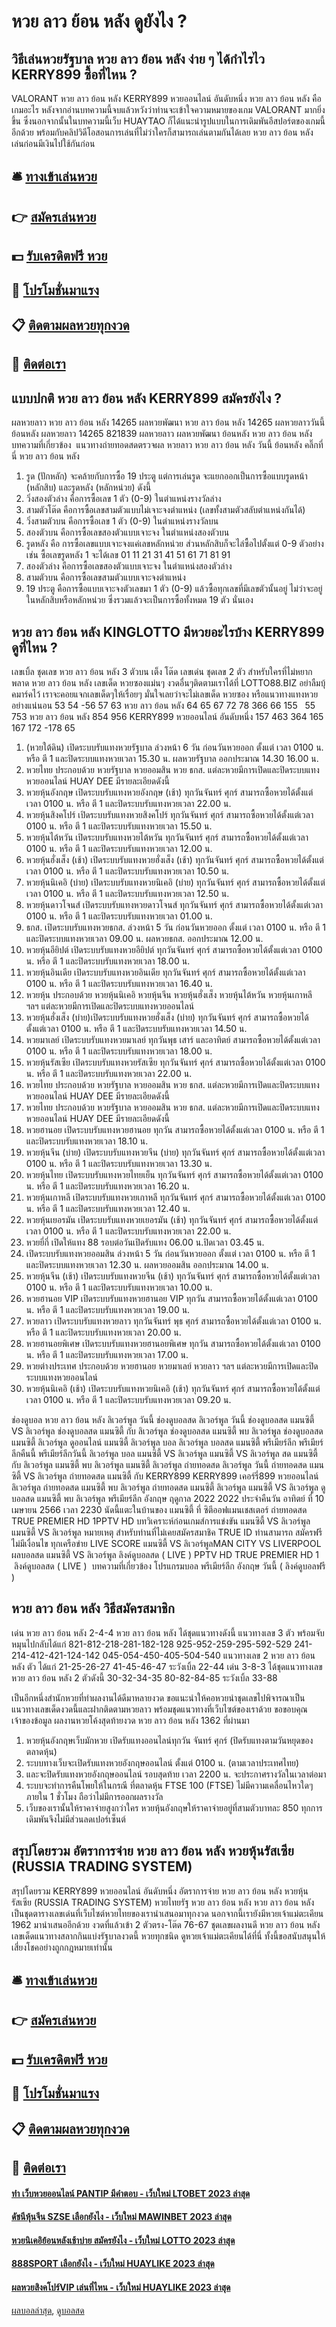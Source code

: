 # หวย ลาว ย้อน หลัง ดูยังไง ?
## วิธีเล่นหวยรัฐบาล หวย ลาว ย้อน หลัง ง่าย ๆ ได้กำไรไว KERRY899 ซื้อที่ไหน ?
VALORANT หวย ลาว ย้อน หลัง KERRY899 หวยออนไลน์ อันดับหนึ่ง หวย ลาว ย้อน หลัง คือเกมอะไร หลังจากอ่านบทความนี้จบแล้วหวังว่าท่านจะเข้าใจความหมายของเกม VALORANT มากยิ่งขึ้น ซึ่งนอกจากนั้นในบทความนี้เว็บ HUAYTAO ก็ได้แนะนำรูปแบบในการเดิมพันอีสปอร์ตของเกมนี้อีกด้วย พร้อมกับคลิปวิดีโอสอนการเล่นที่ไม่ว่าใครก็สามารถเล่นตามกันได้เลย หวย ลาว ย้อน หลัง เล่นก่อนมีเงินไปใช้กันก่อน

## 🛎 [ทางเข้าเล่นหวย](https://bit.ly/3BG5bNw)
## 👉 [สมัครเล่นหวย](https://bit.ly/3BG5bNw)
## 💵 [รับเครดิตฟรี หวย](https://bit.ly/3C3mvgS)
## 👑 [โปรโมชั่นมาแรง](https://bit.ly/3C3mvgS)
## 📋 [ติดตามผลหวยทุกงวด](https://bit.ly/3C3mvgS)
## 📱 [ติดต่อเรา](https://bit.ly/3C3mvgS)

## แบบปกติ หวย ลาว ย้อน หลัง KERRY899 สมัครยังไง ?
ผลหวยลาว หวย ลาว ย้อน หลัง 14265 ผลหวยพัฒนา หวย ลาว ย้อน หลัง 14265 ผลหวยลาววันนี้ ย้อนหลัง
ผลหวยลาว 14265 821839
 ผลหวยลาว ผลหวยพัฒนา ย้อนหลัง หวย ลาว ย้อน หลัง 
บทความที่เกี่ยวข้อง
 แนวทางถ่ายทอดสดตรวจผล หวยลาว หวย ลาว ย้อน หลัง วันนี้ ย้อนหลัง คลิ๊กที่นี่ หวย ลาว ย้อน หลัง  
1. รูด (ปักหลัก) จะคล้ายกับการซื้อ 19 ประตู แต่การเล่นรูด จะแยกออกเป็นการซื้อแบบรูดหน้า (หลักสิบ) และรูดหลัง (หลักหน่วย) ดังนี้
2. วิ่งสองตัวล่าง คือการซื้อเลข 1 ตัว (0-9) ในตำแหน่งรางวัลล่าง
3. สามตัวโต๊ด คือการซื้อเลขสามตัวแบบไม่เจาะจงตำแหน่ง (เลขทั้งสามตัวสลับตำแหน่งกันได้)
4. วิ่งสามตัวบน คือการซื้อเลข 1 ตัว (0-9) ในตำแหน่งรางวัลบน
5. สองตัวบน คือการซื้อเลขสองตัวแบบเจาะจง ในตำแหน่งสองตัวบน
6. รูดหลัง คือ การซื้อเลขแบบเจาะจงแค่เลขหลักหน่วย ส่วนหลักสิบก็จะไล่ซื้อไปตั้งแต่ 0-9 ตัวอย่างเช่น ซื้อเลขรูดหลัง 1 จะได้เลข 01 11 21 31 41 51 61 71 81 91
7. สองตัวล่าง คือการซื้อเลขสองตัวแบบเจาะจง ในตำแหน่งสองตัวล่าง
8. สามตัวบน คือการซื้อเลขสามตัวแบบเจาะจงตำแหน่ง
9. 19 ประตู คือการซื้อแบบเจาะจงตัวเลขมา 1 ตัว (0-9) แล้วซื้อทุกเลขที่มีเลขตัวนั้นอยู่ ไม่ว่าจะอยู่ในหลักสิบหรือหลักหน่วย ซึ่งรวมแล้วจะเป็นการซื้อทั้งหมด 19 ตัว นั่นเอง

## หวย ลาว ย้อน หลัง KINGLOTTO มีหวยอะไรบ้าง KERRY899 ดูที่ไหน ?
เลขเบิ้ล
ชุดเลข หวย ลาว ย้อน หลัง 3 ตัวบน เต็ง โต๊ด
เลขเด่น
ชุดเลข 2 ตัว
สำหรับใครที่ไม่หยากพลาด หวย ลาว ย้อน หลัง เลขเด็ด หวยซองแม่นๆ งวดอื่นๆติดตามเราได้ที่ LOTTO88.BIZ อย่าลืมบุ้คมาร์คไว้ เราจะคอยแจกเลขเด็ดๆให้เรื่อยๆ มั่นใจเลยว่าจะไม่เลขเด็ด หวยซอง หรือแนวทางแทงหวยอย่างแน่นอน
53 54 -56 57 63 หวย ลาว ย้อน หลัง 64 65 67 72 78
366 66 155   55
753 หวย ลาว ย้อน หลัง 854 956 KERRY899 หวยออนไลน์ อันดับหนึ่ง 157 463 364 165 167 172 -178
65
1. (หวยใต้ดิน) เปิดระบบรับแทงหวยรัฐบาล ล่วงหน้า 6 วัน ก่อนวันหวยออก ตั้งแต่ เวลา 0100 น. หรือ ตี 1 และปิดระบบแทงหวยเวลา 15.30 น. ผลหวยรัฐบาล ออกประมาณ 14.30 16.00 น.
2. หวยไทย ประกอบด้วย หวยรัฐบาล หวยออมสิน หวย ธกส. แต่ละหวยมีการเปิดและปิดระบบแทงหวยออนไลน์ HUAY DEE มีรายละเอียดดังนี้
3. หวยหุ้นอังกฤษ เปิดระบบรับแทงหวยอังกฤษ (เช้า) ทุกวันจันทร์ ศุกร์ สามารถซื้อหวยได้ตั้งแต่เวลา 0100 น. หรือ ตี 1 และปิดระบบรับแทงหวยเวลา 22.00 น.
4. หวยหุ้นสิงคโปร์ เปิดระบบรับแทงหวยสิงคโปร์ ทุกวันจันทร์ ศุกร์ สามารถซื้อหวยได้ตั้งแต่เวลา 0100 น. หรือ ตี 1 และปิดระบบรับแทงหวยเวลา 15.50 น.
5. หวยหุ้นไต้หวัน เปิดระบบรับแทงหวยไต้หวัน ทุกวันจันทร์ ศุกร์ สามารถซื้อหวยได้ตั้งแต่เวลา 0100 น. หรือ ตี 1 และปิดระบบรับแทงหวยเวลา 12.00 น.
6. หวยหุ้นฮั่งเส็ง (เช้า) เปิดระบบรับแทงหวยฮั่งเส็ง (เช้า) ทุกวันจันทร์ ศุกร์ สามารถซื้อหวยได้ตั้งแต่เวลา 0100 น. หรือ ตี 1 และปิดระบบรับแทงหวยเวลา 10.50 น.
7. หวยหุ้นนิเคอิ (บ่าย) เปิดระบบรับแทงหวยนิเคอิ (บ่าย) ทุกวันจันทร์ ศุกร์ สามารถซื้อหวยได้ตั้งแต่เวลา 0100 น. หรือ ตี 1 และปิดระบบรับแทงหวยเวลา 12.50 น.
8. หวยหุ้นดาวโจนส์ เปิดระบบรับแทงหวยดาวโจนส์ ทุกวันจันทร์ ศุกร์ สามารถซื้อหวยได้ตั้งแต่เวลา 0100 น. หรือ ตี 1 และปิดระบบรับแทงหวยเวลา 01.00 น.
9. ธกส. เปิดระบบรับแทงหวยธกส. ล่วงหน้า 5 วัน ก่อนวันหวยออก ตั้งแต่ เวลา 0100 น. หรือ ตี 1 และปิดระบบแทงหวยเวลา 09.00 น. ผลหวยธกส. ออกประมาณ 12.00 น.
10. หวยหุ้นอียิปต์ เปิดระบบรับแทงหวยอียิปต์ ทุกวันจันทร์ ศุกร์ สามารถซื้อหวยได้ตั้งแต่เวลา 0100 น. หรือ ตี 1 และปิดระบบรับแทงหวยเวลา 18.00 น.
11. หวยหุ้นอินเดีย เปิดระบบรับแทงหวยอินเดีย ทุกวันจันทร์ ศุกร์ สามารถซื้อหวยได้ตั้งแต่เวลา 0100 น. หรือ ตี 1 และปิดระบบรับแทงหวยเวลา 16.40 น.
12. หวยหุ้น ประกอบด้วย หวยหุ้นนิเคอิ หวยหุ้นจีน หวยหุ้นฮั่งเส็ง หวยหุ้นไต้หวัน หวยหุ้นเกาหลี ฯลฯ แต่ละหวยมีการเปิดและปิดระบบแทงหวยออนไลน์
13. หวยหุ้นฮั่งเส็ง (บ่าย)เปิดระบบรับแทงหวยฮั่งเส็ง (บ่าย) ทุกวันจันทร์ ศุกร์ สามารถซื้อหวยได้ตั้งแต่เวลา 0100 น. หรือ ตี 1 และปิดระบบรับแทงหวยเวลา 14.50 น.
14. หวยมาเลย์ เปิดระบบรับแทงหวยมาเลย์ ทุกวันพุธ เสาร์ และอาทิตย์ สามารถซื้อหวยได้ตั้งแต่เวลา 0100 น. หรือ ตี 1 และปิดระบบรับแทงหวยเวลา 18.00 น.
15. หวยหุ้นรัสเซีย เปิดระบบรับแทงหวยรัสเซีย ทุกวันจันทร์ ศุกร์ สามารถซื้อหวยได้ตั้งแต่เวลา 0100 น. หรือ ตี 1 และปิดระบบรับแทงหวยเวลา 22.00 น.
16. หวยไทย ประกอบด้วย หวยรัฐบาล หวยออมสิน หวย ธกส. แต่ละหวยมีการเปิดและปิดระบบแทงหวยออนไลน์ HUAY DEE มีรายละเอียดดังนี้
17. หวยไทย ประกอบด้วย หวยรัฐบาล หวยออมสิน หวย ธกส. แต่ละหวยมีการเปิดและปิดระบบแทงหวยออนไลน์ HUAY DEE มีรายละเอียดดังนี้
18. หวยฮานอย เปิดระบบรับแทงหวยฮานอย ทุกวัน สามารถซื้อหวยได้ตั้งแต่เวลา 0100 น. หรือ ตี 1 และปิดระบบรับแทงหวยเวลา 18.10 น.
19. หวยหุ้นจีน (บ่าย) เปิดระบบรับแทงหวยจีน (บ่าย) ทุกวันจันทร์ ศุกร์ สามารถซื้อหวยได้ตั้งแต่เวลา 0100 น. หรือ ตี 1 และปิดระบบรับแทงหวยเวลา 13.30 น.
20. หวยหุ้นไทย เปิดระบบรับแทงหวยไทยเย็น ทุกวันจันทร์ ศุกร์ สามารถซื้อหวยได้ตั้งแต่เวลา 0100 น. หรือ ตี 1 และปิดระบบรับแทงหวยเวลา 16.20 น.
21. หวยหุ้นเกาหลี เปิดระบบรับแทงหวยเกาหลี ทุกวันจันทร์ ศุกร์ สามารถซื้อหวยได้ตั้งแต่เวลา 0100 น. หรือ ตี 1 และปิดระบบรับแทงหวยเวลา 12.40 น.
22. หวยหุ้นเยอรมัน เปิดระบบรับแทงหวยเยอรมัน (เช้า) ทุกวันจันทร์ ศุกร์ สามารถซื้อหวยได้ตั้งแต่เวลา 0100 น. หรือ ตี 1 และปิดระบบรับแทงหวยเวลา 22.00 น.
23. หวยยี่กี่ เปิดให้แทง 88 รอบต่อวันเปิดรับแทง 06.00 น.ปิดเวลา 03.45 น.
24. เปิดระบบรับแทงหวยออมสิน ล่วงหน้า 5 วัน ก่อนวันหวยออก ตั้งแต่ เวลา 0100 น. หรือ ตี 1 และปิดระบบแทงหวยเวลา 12.30 น. ผลหวยออมสิน ออกประมาณ 14.00 น.
25. หวยหุ้นจีน (เช้า) เปิดระบบรับแทงหวยจีน (เช้า) ทุกวันจันทร์ ศุกร์ สามารถซื้อหวยได้ตั้งแต่เวลา 0100 น. หรือ ตี 1 และปิดระบบรับแทงหวยเวลา 10.00 น.
26. หวยฮานอย VIP เปิดระบบรับแทงหวยฮานอย VIP ทุกวัน สามารถซื้อหวยได้ตั้งแต่เวลา 0100 น. หรือ ตี 1 และปิดระบบรับแทงหวยเวลา 19.00 น.
27. หวยลาว เปิดระบบรับแทงหวยลาว ทุกวันจันทร์ พุธ ศุกร์ สามารถซื้อหวยได้ตั้งแต่เวลา 0100 น. หรือ ตี 1 และปิดระบบรับแทงหวยเวลา 20.00 น.
28. หวยฮานอยพิเศษ เปิดระบบรับแทงหวยฮานอยพิเศษ ทุกวัน สามารถซื้อหวยได้ตั้งแต่เวลา 0100 น. หรือ ตี 1 และปิดระบบรับแทงหวยเวลา 17.00 น.
29. หวยต่างประเทศ ประกอบด้วย หวยฮานอย หวยมาเลย์ หวยลาว ฯลฯ แต่ละหวยมีการเปิดและปิดระบบแทงหวยออนไลน์
30. หวยหุ้นนิเคอิ (เช้า) เปิดระบบรับแทงหวยนิเคอิ (เช้า) ทุกวันจันทร์ ศุกร์ สามารถซื้อหวยได้ตั้งแต่เวลา 0100 น. หรือ ตี 1 และปิดระบบรับแทงหวยเวลา 09.20 น.

ช่องดูบอล หวย ลาว ย้อน หลัง ลิเวอร์พูล วันนี้ ช่องดูบอลสด ลิเวอร์พูล วันนี้ ช่องดูบอลสด แมนซิตี้ VS ลิเวอร์พูล ช่องดูบอลสด แมนซิตี้ กับ ลิเวอร์พูล ช่องดูบอลสด แมนซิตี้ พบ ลิเวอร์พูล ช่องดูบอลสด แมนซิตี้ ลิเวอร์พูล ดูออนไลน์ แมนซิตี้ ลิเวอร์พูล บอล ลิเวอร์พูล บอลสด แมนซิตี้ พรีเมียร์ลีก พรีเมียร์ลีกคืนนี้ พรีเมียร์ลีกวันนี้ ลิเวอร์พูล บอล แมนซิตี้ VS ลิเวอร์พูล แมนซิตี้ VS ลิเวอร์พูล สด แมนซิตี้ กับ ลิเวอร์พูล แมนซิตี้ พบ ลิเวอร์พูล แมนซิตี้ ลิเวอร์พูล ถ่ายทอดสด ลิเวอร์พูล วันนี้ ถ่ายทอดสด แมนซิตี้ VS ลิเวอร์พูล ถ่ายทอดสด แมนซิตี้ กับ KERRY899 KERRY899 เคอร์รี่899 หวยออนไลน์ ลิเวอร์พูล ถ่ายทอดสด แมนซิตี้ พบ ลิเวอร์พูล ถ่ายทอดสด แมนซิตี้ ลิเวอร์พูล
แมนซิตี้ VS ลิเวอร์พูล
ดูบอลสด แมนซิตี้ พบ ลิเวอร์พูล พรีเมียร์ลีก อังกฤษ ฤดูกาล 2022 2022 ประจำคืนวัน อาทิตย์ ที่ 10 เมษายน 2566 เวลา 2230 นัดนี้แตะในบ้านของ แมนซิตี้ ที่ ซิตีออฟแมนเชสเตอร์ ถ่ายทอดสด TRUE PREMIER HD 1PPTV HD
บทวิเคราะห์ก่อนเกมส์การแข่งขัน แมนซิตี้ VS ลิเวอร์พูล
แมนซิตี้ VS ลิเวอร์พูล
หมายเหตุ สำหรับท่านที่ไม่เคยสมัครสมาชิค TRUE ID ท่านสามารถ สมัครฟรีไม่มีเงื่อนไข ทุกเครือข่าย
LIVE SCORE แมนซิตี้ VS ลิเวอร์พูลMAN CITY VS LIVERPOOL
 ผลบอลสด แมนซิตี้ VS ลิเวอร์พูล 
ลิงค์ดูบอลสด ( LIVE )
 PPTV HD 
TRUE PREMIER HD 1
 ลิงค์ดูบอลสด ( LIVE ) 
บทความที่เกี่ยวข้อง
โปรแกรมบอล พรีเมียร์ลีก อังกฤษ วันนี้ ( ลิงค์ดูบอลฟรี )

## หวย ลาว ย้อน หลัง วิธีสมัครสมาชิก
เด่น หวย ลาว ย้อน หลัง 2-4-4 หวย ลาว ย้อน หลัง ได้ชุดแนวทางดังนี้
แนวทางเลข 3 ตัว พร้อมจับหมุนไปกลับได้แก่
821-812-218-281-182-128
925-952-259-295-592-529
241-214-412-421-124-142
045-054-450-405-504-540
แนวทางเลข 2 หวย ลาว ย้อน หลัง ตัว ได้แก่
21-25-26-27
41-45-46-47
ระวังเบิ้ล 22-44
เด่น 3-8-3 ได้ชุดแนวทางเลข หวย ลาว ย้อน หลัง 2 ตัวดังนี้
30-32-34-35
80-82-84-85
ระวังเบิ้ล 33-88

เป็นอีกหนึ่งสำนักหวยที่ทำผลงานได้ดีมาหลายงวด ขอแนะนำให้คอหวยนำชุดเลขไปพิจารณาเป็นแนวทางเลขเด็ดงวดนี้และฝากติดตามหวยลาว พร้อมชุดแนวทางที่เว็บไซต์ของเราด้วย
ขอขอบคุณเจ้าของข้อมูล
ผลงานหวยโค้งสุดท้ายงวด หวย ลาว ย้อน หลัง 1362 ที่ผ่านมา
1. หวยหุ้นอังกฤษเว็บมักหวย เปิดรับแทงออนไลน์ทุกวัน จันทร์ ศุกร์ (ปิดรับแทงตามวันหยุดของตลาดหุ้น)
2. ระบบทางเว็บจะเปิดรับแทงหวยอังกฤษออนไลน์ ตั้งแต่ 0100 น. (ตามเวลาประเทศไทย)
3. และจะปิดรับแทงหวยอังกฤษออนไลน์ รอบสุดท้าย เวลา 2200 น. จะประกาศรางวัลในเวลาต่อมา
4. ระบบจะทำการคืนโพยให้ในกรณี ที่ตลาดหุ้น FTSE 100 (FTSE) ไม่มีความเคลื่อนไหวใดๆ ภายใน 1 ชั่วโมง ถือว่าไม่มีการออกผลรางวัล
5. เว็บของเรานั้นให้ราคาจ่ายสูงกว่าใคร หวยหุ้นอังกฤษให้ราคาจ่ายอยู่ที่สามตัวบาทละ 850 ทุกการเดิมพันจึงไม่มีส่วนลดเปอร์เซ็นต์

## สรุปโดยรวม อัตราการจ่าย หวย ลาว ย้อน หลัง หวยหุ้นรัสเซีย (RUSSIA TRADING SYSTEM)
สรุปโดยรวม KERRY899 หวยออนไลน์ อันดับหนึ่ง อัตราการจ่าย หวย ลาว ย้อน หลัง หวยหุ้นรัสเซีย (RUSSIA TRADING SYSTEM) หวยไทยรัฐ หวย ลาว ย้อน หลัง หวย ลาว ย้อน หลัง เป็นชุดตารางเลขเด่นที่เว็บไซต์หวยไทยของเรานำเสนอมาทุกงวด นอกจากนี้เรายังมีหวยเจ้าแม่ตะเคียน 1962 มานำเสนออีกด้วย งวดที่แล้วเข้า 2 ตัวตรง-โต๊ด 76-67 ชุดเลขผลงานดี หวย ลาว ย้อน หลัง เลขเด็ดแนวทางสลากกินแบ่งรัฐบาลงวดนี้ หวยทุกชนิด ดูหวยเจ้าแม่ตะเคียนได้ที่นี่ ทั้งนี้ขอสนับสนุนให้เสี่ยงโชคอย่างถูกกฎหมายเท่านั้น

## 🛎 [ทางเข้าเล่นหวย](https://bit.ly/3BG5bNw)
## 👉 [สมัครเล่นหวย](https://bit.ly/3BG5bNw)
## 💵 [รับเครดิตฟรี หวย](https://bit.ly/3C3mvgS)
## 👑 [โปรโมชั่นมาแรง](https://bit.ly/3C3mvgS)
## 📋 [ติดตามผลหวยทุกงวด](https://bit.ly/3C3mvgS)
## 📱 [ติดต่อเรา](https://bit.ly/3C3mvgS)

#### [ทํา เว็บหวยออนไลน์ PANTIP มีคำตอบ - เว็บใหม่ LTOBET 2023 ล่าสุด](https://atom.io/themes/ทํา%20เว็บหวยออนไลน์%20pantip%20มีคำตอบ%20-%20เว็บใหม่%20ltobet%202023%20ล่าสุด)
#### [ดัชนีหุ้นจีน SZSE เลือกยังไง - เว็บใหม่ MAWINBET 2023 ล่าสุด](https://atom.io/themes/ดัชนีหุ้นจีน%20szse%20เลือกยังไง%20-%20เว็บใหม่%20mawinbet%202023%20ล่าสุด)
#### [หวยนิเคอิย้อนหลังเช้าบ่าย สมัครยังไง - เว็บใหม่ LOTTO 2023 ล่าสุด](https://atom.io/themes/หวยนิเคอิย้อนหลังเช้าบ่าย%20สมัครยังไง%20-%20เว็บใหม่%20lotto%202023%20ล่าสุด)
#### [888SPORT เลือกยังไง - เว็บใหม่ HUAYLIKE 2023 ล่าสุด](https://atom.io/themes/888sport%20เลือกยังไง%20-%20เว็บใหม่%20huaylike%202023%20ล่าสุด)
#### [ผลหวยสิงคโปร์VIP เล่นที่ไหน - เว็บใหม่ HUAYLIKE 2023 ล่าสุด](https://atom.io/themes/ผลหวยสิงคโปร์vip%20เล่นที่ไหน%20-%20เว็บใหม่%20huaylike%202023%20ล่าสุด)

[ผลบอลล่าสุด](https://siamsport.tv "ผลบอลล่าสุด"), [ดูบอลสด](https://siamsport.tv/ดูบอลสด "ดูบอลสด")